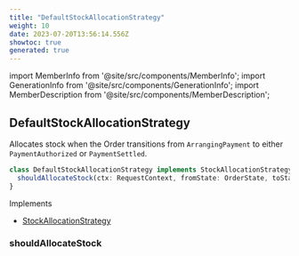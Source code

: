 ```yaml
---
title: "DefaultStockAllocationStrategy"
weight: 10
date: 2023-07-20T13:56:14.556Z
showtoc: true
generated: true
---
```

<!-- This file was generated from the Vendure source. Do not modify. Instead, re-run the "docs:build" script -->
import MemberInfo from '@site/src/components/MemberInfo';
import GenerationInfo from '@site/src/components/GenerationInfo';
import MemberDescription from '@site/src/components/MemberDescription';


## DefaultStockAllocationStrategy

<GenerationInfo sourceFile="packages/core/src/config/order/default-stock-allocation-strategy.ts" sourceLine="14" packageName="@vendure/core" />

Allocates stock when the Order transitions from `ArrangingPayment` to either
`PaymentAuthorized` or `PaymentSettled`.

```ts title="Signature"
class DefaultStockAllocationStrategy implements StockAllocationStrategy {
  shouldAllocateStock(ctx: RequestContext, fromState: OrderState, toState: OrderState, order: Order) => boolean | Promise<boolean>;
}
```
Implements

 * <a href='/typescript-api/orders/stock-allocation-strategy#stockallocationstrategy'>StockAllocationStrategy</a>



### shouldAllocateStock

<MemberInfo kind="method" type="(ctx: <a href='/typescript-api/request/request-context#requestcontext'>RequestContext</a>, fromState: <a href='/typescript-api/orders/order-process#orderstate'>OrderState</a>, toState: <a href='/typescript-api/orders/order-process#orderstate'>OrderState</a>, order: <a href='/typescript-api/entities/order#order'>Order</a>) => boolean | Promise&#60;boolean&#62;"   />



